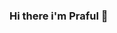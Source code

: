 ### Hi there i'm Praful 👋

<!--
**PrafulDeore/PrafulDeore** is a ✨ _special_ ✨ repository because its `README.md` (this file) appears on your GitHub profile.

Here are some ideas to get you started:

- 🔭 I’m currently working on Something Intresting
- 🌱 I’m currently learning MEARN-Stack
- 👯 I’m looking to collaborate on ...
- 🤔 I’m looking for help with ...
- 💬 Ask me about js,HTML,CSS,Node
- 📫 How to reach me: praful.deore.0908@gmail.com
- 😄 Pronouns: ...
- ⚡ Fun fact: ...
-->
